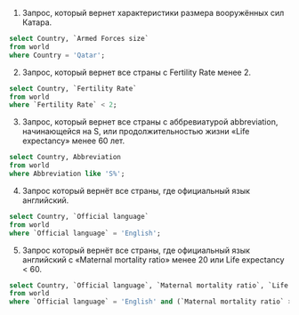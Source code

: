 1. Запрос, который вернет характеристики размера вооружённых сил Катара. 

```sql
select Country, `Armed Forces size`
from world
where Country = 'Qatar';
```

2. Запрос, который вернет все страны с Fertility Rate менее 2.

```sql
select Country, `Fertility Rate`
from world
where `Fertility Rate` < 2;
```

3. Запрос, который вернет все страны с аббревиатурой  abbreviation, начинающейся на S, или продолжительностью жизни «Life expectancy» менее 60 лет.

```sql
select Country, Abbreviation 
from world
where Abbreviation like 'S%';
```

4. Запрос который вернёт все страны, где официальный язык английский.

```sql
select Country, `Official language`
from world
where `Official language` = 'English';
```

5. Запрос который вернёт все страны, где официальный язык английский с «Maternal mortality ratio»  менее 20  или  Life expectancy < 60. 

```sql
select Country, `Official language`, `Maternal mortality ratio`, `Life expectancy`
from world
where `Official language` = 'English' and (`Maternal mortality ratio` > 20 or `Life expectancy` < 60);
```